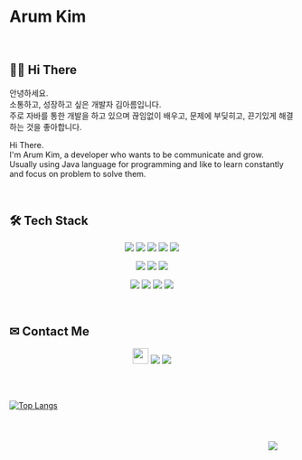 # Arum Kim

<br/>

## 👋🏻 Hi There
안녕하세요.  
소통하고, 성장하고 싶은 개발자 김아름입니다.  
주로 자바를 통한 개발을 하고 있으며 끊임없이 배우고, 문제에 부딪히고, 끈기있게 해결하는 것을 좋아합니다.  

Hi There.  
I'm Arum Kim, a developer who wants to be communicate and grow.  
Usually using Java language for programming and like to learn constantly and focus on problem to solve them.  

<br/>

## 🛠 Tech Stack
<p align="center">
    <img src="https://img.shields.io/badge/java-%23ED8B00.svg?style=for-the-badge&logo=java&logoColor=white"/>
    <img src="https://img.shields.io/badge/SpringBoot-6DB33F?style=for-the-badge&logo=Spring&logoColor=white"/>
    <img src="https://img.shields.io/badge/javascript-%23323330.svg?style=for-the-badge&logo=javascript&logoColor=%23F7DF1E"/>
    <img src="https://img.shields.io/badge/html5-%23E34F26.svg?style=for-the-badge&logo=html5&logoColor=white"/>
    <img src="https://img.shields.io/badge/css3-%231572B6.svg?style=for-the-badge&logo=css3&logoColor=white"/>
</p>
<p align="center">
    <img src="https://img.shields.io/badge/Thymeleaf-%23005C0F.svg?style=for-the-badge&logo=Thymeleaf&logoColor=white"/>
    <img src="https://img.shields.io/badge/mysql-0071C5.svg?style=for-the-badge&logo=mysql&logoColor=white"/>
    <img src="https://img.shields.io/badge/MariaDB-003545?style=for-the-badge&logo=mariadb&logoColor=white"/>
</p>
<p align="center">  
    <img src="https://img.shields.io/badge/git-%23F05033.svg?style=for-the-badge&logo=git&logoColor=white"/>
    <img src="https://img.shields.io/badge/github-%23121011.svg?style=for-the-badge&logo=github&logoColor=white"/>
    <img src="https://img.shields.io/badge/IntelliJ-%2300f?style=for-the-badge&logo=IntelliJ IDEA&logoColor=white"/>
    <img src="https://img.shields.io/badge/Linux-FCC624?style=for-the-badge&logo=linux&logoColor=black"/>
</p>

<br/>

## ✉ Contact Me
<p align="center">    
    <a href="mailto:0430kar@naver.com" target="_blank"><img src="https://img.shields.io/badge/Mail-03C75A?style=for-the-badge&logo=Naver&logoColor=white" height=28px font-size=16px/></a>
    <a href="https://typing.tistory.com/" target="_blank"><img src="https://img.shields.io/badge/Blog-000000?style=for-the-badge&logo=Tistory&logoColor=white"/></a>
    <a href="https://arumkim43.notion.site/7954a0a420324753acbc3802a4efecc5" target="_blank"><img src="https://img.shields.io/badge/Resume-0062AD?style=for-the-badge&logo=Notion&logoColor=white"/></a>   
</p>

<br/><br/>

[![Top Langs](https://github-readme-stats.vercel.app/api/top-langs/?username=Aruming&layout=compact)](https://github.com/anuraghazra/github-readme-stats)

<br/>

<p align="right">
    <img src="https://hits.seeyoufarm.com/api/count/incr/badge.svg?url=https%3A%2F%2Fgithub.com%2FAruming&count_bg=%2392A8D1&title_bg=%23AAAAAA&icon=github.svg&icon_color=%23E7E7E7&title=hits&edge_flat=false"
         style="height: auto; margin-left: 20px; margin-right: 20px; padding: 10px;"/>
</p>
